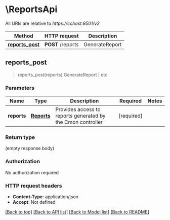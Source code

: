# \ReportsApi

All URIs are relative to *https://cchost:9501/v2*

Method | HTTP request | Description
------------- | ------------- | -------------
[**reports_post**](ReportsApi.md#reports_post) | **POST** /reports | GenerateReport | etc



## reports_post

> reports_post(reports)
GenerateReport | etc

### Parameters


Name | Type | Description  | Required | Notes
------------- | ------------- | ------------- | ------------- | -------------
**reports** | [**Reports**](Reports.md) | Provides access to reports generated by the Cmon controller | [required] |

### Return type

 (empty response body)

### Authorization

No authorization required

### HTTP request headers

- **Content-Type**: application/json
- **Accept**: Not defined

[[Back to top]](#) [[Back to API list]](../README.md#documentation-for-api-endpoints) [[Back to Model list]](../README.md#documentation-for-models) [[Back to README]](../README.md)

